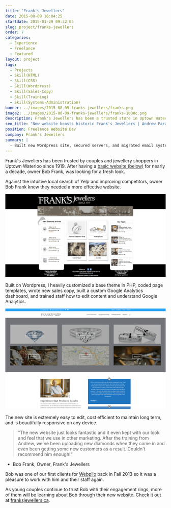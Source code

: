```yaml
---
title: "Frank's Jewellers"
date: 2015-08-09 16:04:25
startdate: 2015-01-29 09:32:05
slug: project/franks-jewellers
order: 7
categories:
  - Experience
  - Freelance
  - Featured
layout: project
tags:
  - Projects
  - Skill(HTML)
  - Skill(CSS)
  - Skill(Wordpress)
  - Skill(Sales-Copy)
  - Skill(Training)
  - Skill(Systems-Administration)
banner: ../images/2015-08-09-franks-jewellers/franks.png
image2: ../images/2015-08-09-franks-jewellers/franks-1000c.png
description: Frank's Jewellers has been a trusted store in Uptown Waterloo since 1919. When they needed a new website, Andrew delivered with a responsive, modern Wordpress website.
seo_title: "New website boosts historic Frank's Jewellers | Andrew Paradi Alexander"
position: Freelance Website Dev
company: Frank's Jewellers
summary: |
  - Built new Wordpress site, secured servers, and migrated email systems
---
```


Frank's Jewellers has been trusted by couples and jewellery shoppers in Uptown Waterloo since 1919. After having a <a href="http://franksjewellers.ca/old" target="_blank">basic website (below)</a> for nearly a decade, owner Bob Frank, was looking for a fresh look.

Against the intuitive local search of Yelp and improving competitors, owner Bob Frank knew they needed a more effective website.

![Old Frank's Jewellers website 2002-2015.](../images/2015-08-09-franks-jewellers/frank-jewellers-oldc.png)

Built on Wordpress, I heavily customized a base theme in PHP, coded page templates, wrote new sales copy, built a custom Google Analytics dashboard, and trained staff how to edit content and understand Google Analytics.

![New Frank's Jewellers website.](../images/2015-08-09-franks-jewellers/franks.png)

The new site is extremely easy to edit, cost efficient to maintain long term, and is beautifully responsive on any device.

> "The new website just looks fantastic and it even kept with our look and feel that we use in other marketing. After the training from Andrew, we've been uploading new diamonds when they come in and even been getting some new customers as a result. Couldn't recommend him enough!"

- Bob Frank, Owner, Frank's Jewellers

Bob was one of our first clients for <a href="/project/teknically-webplio" target="_blank">Webplio</a> back in Fall 2013 so it was a pleasure to work with him and their staff again.

As young couples continue to trust Bob with their engagement rings, more of them will be learning about Bob through their new website. Check it out at <a href="http://franksjewellers.ca" target="_blank">franksjewellers.ca</a>.
